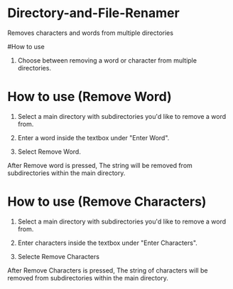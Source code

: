 # Directory-and-File-Renamer
Removes characters and words from multiple directories

#How to use 

1. Choose between removing a word or character from multiple directories.


# How to use (Remove Word)

1. Select a main directory with subdirectories you'd like to remove a word from.

2. Enter a word inside the textbox under "Enter Word".

3. Select Remove Word.

After Remove word is pressed, The string will be removed from subdirectories within the main directory.


# How to use (Remove Characters)


1. Select a main directory with subdirectories you'd like to remove a word from.

2. Enter characters inside the textbox under "Enter Characters".

3. Selecte Remove Characters

After Remove Characters is pressed, The string of characters will be removed from subdirectories within the main directory.
